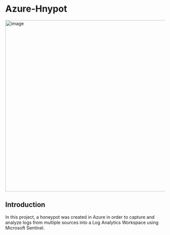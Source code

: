 # Azure-Hnypot

<img width="960" height="540" alt="image" src="https://github.com/user-attachments/assets/e91f03c7-28fc-4c99-981c-e6b15bd409e2" />

## Introduction
In this project, a honeypot was created in Azure in order to capture and analyze logs from multiple sources into a Log Analytics Workspace using Microsoft Sentinel. 
